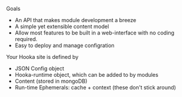 Goals

* An API that makes module development a breeze
* A simple yet extensible content model
* Allow most features to be built in a web-interface with no coding required.
* Easy to deploy and manage configration


Your Hooka site is defined by

* JSON Config object
* Hooka-runtime object, which can be added to by modules
* Content (stored in mongoDB)
* Run-time Ephemerals: cache + context (these don't stick around)

